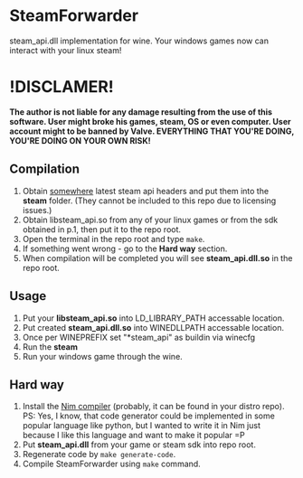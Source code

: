 # SteamForwarder
steam_api.dll implementation for wine. Your windows games now can interact with your linux steam!

# !DISCLAMER!
**The author is not liable for any damage resulting from the use of this software. User might broke his games, steam, OS or even computer. User account might to be banned by Valve. EVERYTHING THAT YOU'RE DOING, YOU'RE DOING ON YOUR OWN RISK!**

## Compilation
1. Obtain [somewhere](https://partner.steamgames.com/home) latest steam api headers and put them into the **steam** folder. (They cannot be included to this repo due to licensing issues.)
2. Obtain libsteam_api.so from any of your linux games or from the sdk obtained in p.1, then put it to the repo root.
3. Open the terminal in the repo root and type `make`.
4. If something went wrong - go to the **Hard way** section.
5. When compilation will be completed you will see **steam_api.dll.so** in the repo root.

## Usage
1. Put your **libsteam_api.so** into LD_LIBRARY_PATH accessable location.
2. Put created **steam_api.dll.so** into WINEDLLPATH accessable location.
3. Once per WINEPREFIX set "*steam_api" as buildin via winecfg
4. Run the **steam**
5. Run your windows game through the wine.

## Hard way
1. Install the [Nim compiler](https://nim-lang.org/download.html) (probably, it can be found in your distro repo). PS: Yes, I know, that code generator could be implemented in some popular language like python, but I wanted to write it in Nim just because I like this language and want to make it popular =P
2. Put **steam_api.dll** from your game or steam sdk into repo root.
3. Regenerate code by `make generate-code`.
4. Compile SteamForwarder using `make` command.
